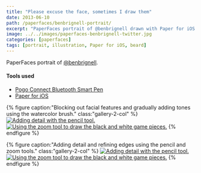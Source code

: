 ```yaml
---
title: "Please excuse the face, sometimes I draw them"
date: 2013-06-10
path: /paperfaces/benbrignell-portrait/
excerpt: "PaperFaces portrait of @benbrignell drawn with Paper for iOS on an iPad."
image: ../../images/paperfaces-benbrignell-twitter.jpg
categories: [paperfaces]
tags: [portrait, illustration, Paper for iOS, beard]
---
```


PaperFaces portrait of [@benbrignell](https://twitter.com/benbrignell).

#### Tools used

- [Pogo Connect Bluetooth Smart Pen](https://www.amazon.com/gp/product/B009K448L4/ref=as_li_ss_tl?ie=UTF8&camp=1789&creative=390957&creativeASIN=B009K448L4&linkCode=as2&tag=mademist-20)
- [Paper for iOS](https://paper.bywetransfer.com/)

{% figure caption:"Blocking out facial features and gradually adding tones using the watercolor brush." class:"gallery-2-col" %}
[![Adding detail with the pencil tool.](../../images/paperfaces-benbrignell-process-1-600.jpg)](../../images/paperfaces-benbrignell-process-1-lg.jpg)
[![Using the zoom tool to draw the black and white game pieces.](../../images/paperfaces-benbrignell-process-2-600.jpg)](../../images/paperfaces-benbrignell-process-2-lg.jpg)
{% endfigure %}

{% figure caption:"Adding detail and refining edges using the pencil and zoom tools." class:"gallery-2-col" %}
[![Adding detail with the pencil tool.](../../images/paperfaces-benbrignell-process-3-600.jpg)](../../images/paperfaces-benbrignell-process-3-lg.jpg)
[![Using the zoom tool to draw the black and white game pieces.](../../images/paperfaces-benbrignell-process-4-600.jpg)](../../images/paperfaces-benbrignell-process-4-lg.jpg)
{% endfigure %}
